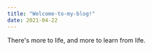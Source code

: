 ```yaml
---
title: "Welcome-to-my-blog!"
date: 2021-04-22
---
```



There's more to life, and more to learn from life.
